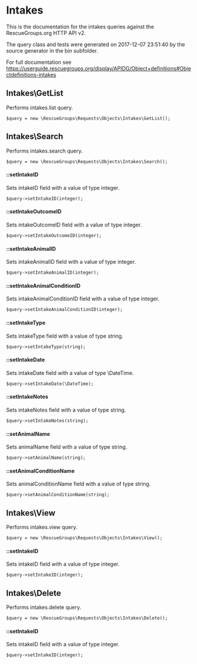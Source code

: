 # Intakes

This is the documentation for the intakes queries against the RescueGroups.org HTTP API v2.

The query class and tests were generated on 2017-12-07 23:51:40 by the source generator in the bin subfolder.

For full documentation see https://userguide.rescuegroups.org/display/APIDG/Object+definitions#Objectdefinitions-intakes

## Intakes\GetList

Performs intakes.list query.

    $query = new \RescueGroups\Requests\Objects\Intakes\GetList();



## Intakes\Search

Performs intakes.search query.

    $query = new \RescueGroups\Requests\Objects\Intakes\Search();

#### ::setIntakeID

Sets intakeID field with a value of type integer.

    $query->setIntakeID(integer);

#### ::setIntakeOutcomeID

Sets intakeOutcomeID field with a value of type integer.

    $query->setIntakeOutcomeID(integer);

#### ::setIntakeAnimalID

Sets intakeAnimalID field with a value of type integer.

    $query->setIntakeAnimalID(integer);

#### ::setIntakeAnimalConditionID

Sets intakeAnimalConditionID field with a value of type integer.

    $query->setIntakeAnimalConditionID(integer);

#### ::setIntakeType

Sets intakeType field with a value of type string.

    $query->setIntakeType(string);

#### ::setIntakeDate

Sets intakeDate field with a value of type \DateTime.

    $query->setIntakeDate(\DateTime);

#### ::setIntakeNotes

Sets intakeNotes field with a value of type string.

    $query->setIntakeNotes(string);

#### ::setAnimalName

Sets animalName field with a value of type string.

    $query->setAnimalName(string);

#### ::setAnimalConditionName

Sets animalConditionName field with a value of type string.

    $query->setAnimalConditionName(string);



## Intakes\View

Performs intakes.view query.

    $query = new \RescueGroups\Requests\Objects\Intakes\View();

#### ::setIntakeID

Sets intakeID field with a value of type integer.

    $query->setIntakeID(integer);



## Intakes\Delete

Performs intakes.delete query.

    $query = new \RescueGroups\Requests\Objects\Intakes\Delete();

#### ::setIntakeID

Sets intakeID field with a value of type integer.

    $query->setIntakeID(integer);





